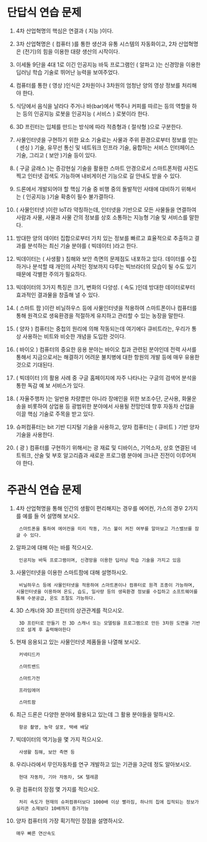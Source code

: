 # 단답식 연습 문제

1. 4차 산업혁명의 핵심은 연결과 ( 지능 )이다.

2. 3차 산업혁명은 ( 컴퓨터 )를 통한 생산과 유통 시스템의 자동화이고, 2차 산업혁명은 (전기)의 힘을 이용한 대량 생산의 시작이다.

3. 이세돌 9단을 4대 1로 이긴 인공지능 바둑 프로그램인 ( 알파고 )는 신경망을 이용한 딥러닝 학습 기술로 뛰어난 능력을 보여주었다.

4. 컴퓨터를 통한 ( 영상 )인식은 2차원이나 3차원의 엄청난 양의 영상 정보를 처리해야 한다.

5. 식당에서 음식을 날라다 주거나 바(bar)에서 맥주나 커피를 따르는 등의 역할을 하는 등의 인공지능 로봇을 인공지능 ( 서비스 ) 로봇이라 한다.

6. 3D 프린터는 입체를 만드는 방식에 따라 적층형과 ( 절삭형 )으로 구분한다.

7. 사물인터넷을 구현하기 위한 요소 기술로는 사물과 주위 환경으로부터 정보를 얻는 ( 센싱 ) 기술, 유무선 통신 및 네트워크 인프라 기술, 융합하는 서비스 인터페이스 기술, 그리고 ( 보안 )기술 등이 있다.

8. ( 구글 글래스 )는 증강현실 기술을 활용한 스마트 안경으로서 스마트폰처럼 사진도 찍고 인터넷 검색도 가능하며 내비게이션 기능으로 길 안내도 받을 수 있다.

9. 드론에서 개발되어야 할 핵심 기술 중 비행 중의 돌발적인 사태에 대비하기 위해서는 ( 인공지능 )기술 확충이 필수 불가결하다.

10. ( 사물인터넷 )이란 IoT라 약칭하는데, 인터넷을 기반으로 모든 사물들을 연결하여 사람과 사물, 사물과 사물 간의 정보를 상호 소통하는 지능형 기술 및 서비스를 말한다.

11. 방대한 양의 데이터 집합으로부터 가치 있는 정보를 빠르고 효율적으로 추출하고 결과를 분석하는 최신 기술 분야를 ( 빅데이터 )라고 한다.

12. 빅데이터는 ( 사생활 ) 침해와 보안 측면의 문제점도 내포하고 있다. 데이터를 수집하거나 분석할 때 개인의 사적인 정보까지 다루는 빅브라더의 모습이 될 수도 있기 때문에 각별한 주의가 필요하다.

13. 빅데이터의 3가지 특징은 크기, 변화의 다양성. ( 속도 )인데 방대한 데이터로부터 효과적인 결과물을 창출해 낼 수 있다.

14. ( 스마트 팜 )이란 비닐하우스 등에 사물인터넷을 적용하여 스마트폰이나 컴퓨터를 통해 원격으로 생육환경을 적절하게 유지하고 관리할 수 있는 농장을 말한다.

15. ( 양자 ) 컴퓨터는 중첩의 원리에 의해 작동되는데 여기에다 큐비트라는, 우리가 통상 사용하는 비트와 비슷한 개념을 도입한 것이다.

16. ( 바이오 ) 컴퓨터의 중요한 응용 분야는 바이오 칩과 관련된 분야인데 전력 사서를 통해서 지금으로서는 해결하기 어려운 불치병에 대한 항원의 개발 등에 매우 유용한 것으로 기대된다.

17. ( 빅데이터 )의 활용 사례 중 구글 홈페이지에 자주 나타나는 구글의 검색어 분석을 통한 독감 예 보 서비스가 있다.

18. ( 자율주행차 )는 일반용 차량뿐만 아니라 장애인을 위한 보조수단, 군사용, 화물운송을 비롯하여 상업용 등 광범위한 분야에서 사용될 전망인데 향후 자동차 산업을 이끌 핵심 기술로 주목을 받고 있다.

19. 슈퍼컴퓨터는 bit 기반 디지털 기술을 사용하고, 양자 컴퓨터는 ( 큐비트 ) 기반 양자 기술을 사용한다.

20. ( 광 ) 컴퓨터를 구현하기 위해서는 광 재료 및 디바이스, 기억소자, 상호 연결된 네트워크, 산술 및 부호 알고리즘과 새로운 프로그램 분야에 크나큰 진전이 이루어져야 한다.

# 주관식 연습 문제

1. 4차 산업혁명을 통해 인간의 생활이 편리해지는 경우를 에어컨, 가스의 경우 2가지를 예를 들 어 설명해 보시오.

		스마트폰을 통하여 에어컨을 미리 작동, 가스 불이 켜진 여부를 알아보고 가스밸브를 잠글 수 있다.

2. 알파고에 대해 아는 바를 적으시오.

		인공지능 바둑 프로그램이며, 신경망을 이용한 딥러닝 학습 기술을 가지고 있음
	
3. 사물인터넷을 이용한 스마트팜에 대해 설명하시오.

		비닐하우스 등에 사물인터넷을 적용하여 스마트폰이나 컴퓨터로 원격 조종이 가능하며, 시물인터넷을 이용하여 온도, 습도, 일사량 등의 생육환경 정보를 수집하고 소프트웨어를 통해 수분공급, 온도 조절도 가능하다.

4. 3D 스캐너와 3D 프린터의 상관관계를 적으시오.

		3D 프린터로 만들기 전 3D 스캐너 또는 모델링을 프로그램으로 만든 3차원 도면을 기반으로 설계 후 출력해야한다

5. 현재 응용되고 있는 사물인터넷 제품들을 나열해 보시오.

		커넥티드카

		스마트밴드

		스마트가전

		프라임에어

		스마트팜

6. 최근 드론은 다양한 분야에 활용되고 있는데 그 활용 분야들을 말하시오.

		항공 촬영, 농약 살포, 택배 배달

7. 빅데이터의 역기능을 몇 가지 적으시오.

		사생활 침해, 보안 측면 등

8. 우리나라에서 무인자동차를 연구 개발하고 있는 기관을 3군데 정도 알아보시오.

		현대 자동차, 기아 자동차, SK 텔레콤

9. 광 컴퓨터의 장점 몇 가지를 적으시오.

		처리 속도가 현재의 슈퍼컴퓨터보다 1000배 이상 빨라짐, 하나의 칩에 집적되는 정보가 실리콘 소재보다 10배까지 증가가능

10. 양자 컴퓨터의 가장 획기적인 장점을 설명하시오.

		매우 빠른 연산속도
